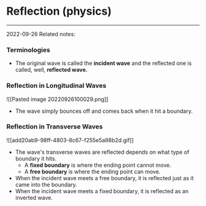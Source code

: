 # Reflection (physics)
---
2022-09-26
Related notes:

### Terminologies
- The original wave is called the **incident wave** and the reflected one is called, well, **reflected wave.**

### Reflection in Longitudinal Waves
![[Pasted image 20220926100029.png]]
- The wave simply bounces off and comes back when it hit a boundary.
### Reflection in Transverse Waves
![[add20ab9-98ff-4803-8c67-f255e5a98b2d.gif]]
- The wave's transverse waves are reflected depends on what type of boundary it hits.
	- A **fixed boundary** is where the ending point cannot move.
	- A **free boundary** is where the ending point can move.
- When the incident wave meets a free boundary, it is reflected just as it came into the boundary.
- When the incident wave meets a fixed boundary, it is reflected as an inverted wave.